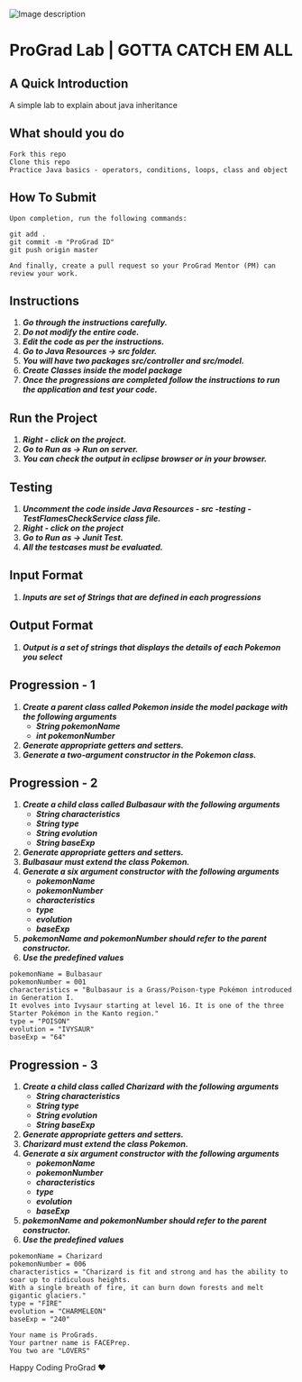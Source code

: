 ![Image description](https://i1.faceprep.in/ProGrad/face-logo-resized.png)

# ProGrad Lab | GOTTA CATCH EM ALL

## A Quick Introduction

A simple lab to explain about java inheritance 



## What should you do
```
Fork this repo
Clone this repo
Practice Java basics - operators, conditions, loops, class and object
```

## How To Submit
```
Upon completion, run the following commands:

git add .
git commit -m "ProGrad ID"
git push origin master

And finally, create a pull request so your ProGrad Mentor (PM) can review your work.
```

## Instructions

1. ***Go through the instructions carefully.***
2. ***Do not modify the entire code.***
3. ***Edit the code as per the instructions.***
4. ***Go to Java Resources -> src folder.***
5. ***You will have two packages src/controller and src/model.***
6. ***Create Classes inside the model package***
7. ***Once the progressions are completed follow the instructions to run the application and test your code.***
 
## Run the Project
1. ***Right - click on the project.***
2. ***Go to Run as -> Run on server.***
3. ***You can check the output in eclipse browser or in your browser.***

## Testing
1. ***Uncomment the code inside Java Resources - src -testing - TestFlamesCheckService class file.***
2. ***Right - click on the project***
3. ***Go to Run as -> Junit Test.*** 
4. ***All the testcases must be evaluated.***

## Input Format
1. ***Inputs are set of Strings that are defined in each progressions*** 

## Output Format
1. ***Output is a set of strings that displays the details of each Pokemon you select***


## Progression - 1 
1. ***Create a parent class called Pokemon inside the model package with the following arguments***
   - ***String pokemonName***
   - ***int pokemonNumber***
2. ***Generate appropriate getters and setters.***
3. ***Generate a two-argument constructor in the Pokemon class.***

## Progression - 2
1. ***Create a child class called Bulbasaur with the following arguments***
   - ***String characteristics*** 
   - ***String type***
   - ***String evolution***
   - ***String baseExp***
2. ***Generate appropriate getters and setters.***
3. ***Bulbasaur must extend the class Pokemon.***
4. ***Generate a six argument constructor with the following arguments***
   - ***pokemonName***
   - ***pokemonNumber***
   - ***characteristics***
   - ***type***
   - ***evolution***
   - ***baseExp***
5. ***pokemonName and pokemonNumber should refer to the parent constructor.***
6. ***Use the predefined values***
```
pokemonName = Bulbasaur
pokemonNumber = 001
characteristics = "Bulbasaur is a Grass/Poison-type Pokémon introduced in Generation I. 
It evolves into Ivysaur starting at level 16. It is one of the three Starter Pokémon in the Kanto region."
type = "POISON"
evolution = "IVYSAUR"
baseExp = "64" 
```

## Progression - 3
1. ***Create a child class called Charizard  with the following arguments***
   - ***String characteristics*** 
   - ***String type***
   - ***String evolution***
   - ***String baseExp***
2. ***Generate appropriate getters and setters.***
3. ***Charizard  must extend the class Pokemon.***
4. ***Generate a six argument constructor with the following arguments***
   - ***pokemonName***
   - ***pokemonNumber***
   - ***characteristics***
   - ***type***
   - ***evolution***
   - ***baseExp***
5. ***pokemonName and pokemonNumber should refer to the parent constructor.*** 
6. ***Use the predefined values***
``` 
pokemonName = Charizard
pokemonNumber = 006
characteristics = "Charizard is fit and strong and has the ability to soar up to ridiculous heights.
With a single breath of fire, it can burn down forests and melt gigantic glaciers."
type = "FIRE"
evolution = "CHARMELEON"
baseExp = "240" 
```

```
Your name is ProGrads.
Your partner name is FACEPrep.
You two are "LOVERS"
```
Happy Coding ProGrad ❤️
